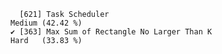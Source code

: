       [621] Task Scheduler                                               Medium (42.42 %)
    ✔ [363] Max Sum of Rectangle No Larger Than K                        Hard   (33.83 %)
